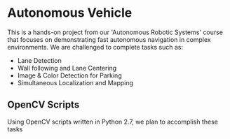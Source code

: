 # Autonomous Vehicle 

This is a hands-on project from our 'Autonomous Robotic Systems' course that focuses on demonstrating fast autonomous navigation in complex environments. We are challenged to complete tasks such as:
- Lane Detection
- Wall following and Lane Centering
- Image & Color Detection for Parking
- Simultaneous Localization and Mapping


## OpenCV Scripts

Using OpenCV scripts written in Python 2.7, we plan to accomplish these tasks
